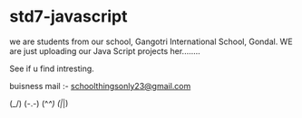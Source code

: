 # std7-javascript

we are students from our school, Gangotri International School, Gondal.
WE are just uploading our Java Script projects her........

See if u find intresting.

buisness mail :- schoolthingsonly23@gmail.com

(\_/)
(-.-)
(^_^)
(|_|)
